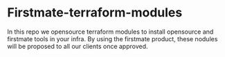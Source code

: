 # Firstmate-terraform-modules
In this repo we opensource terraform modules to install opensource and firstmate tools in your infra. By using the firstmate product, these nodules will be proposed to all our clients once approved.

